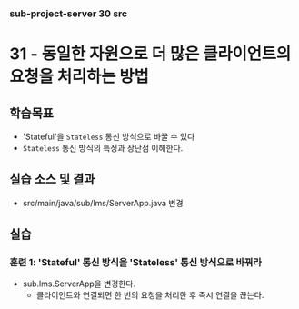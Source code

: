 ### sub-project-server 30 src ###

# 31 - 동일한 자원으로 더 많은 클라이언트의 요청을 처리하는 방법

## 학습목표

- 'Stateful'을 `Stateless` 통신 방식으로 바꿀 수 있다
- `Stateless` 통신 방식의 특징과 장단점 이해한다.


## 실습 소스 및 결과

- src/main/java/sub/lms/ServerApp.java 변경

## 실습  

### 훈련 1: 'Stateful' 통신 방식을 'Stateless' 통신 방식으로 바꿔라

- sub.lms.ServerApp을 변경한다.
  - 클라이언트와 연결되면 한 번의 요청을 처리한 후 즉시 연결을 끊는다.
  